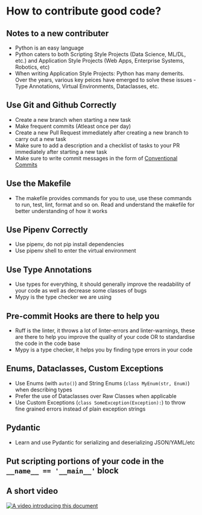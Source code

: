 # How to contribute good code?

## Notes to a new contributer
- Python is an easy language
- Python caters to both Scripting Style Projects (Data Science, ML/DL, etc.) and Application Style Projects (Web Apps, Enterprise Systems, Robotics, etc)
- When writing Application Style Projects: Python has many demerits. Over the years, various key peices have emerged to solve these issues - Type Annotations, Virtual Environments, Dataclasses, etc.

## Use Git and Github Correctly
- Create a new branch when starting a new task
- Make frequent commits (Atleast once per day)
- Create a new Pull Request immediately after creating a new branch to carry out a new task
- Make sure to add a description and a checklist of tasks to your PR immediately after starting a new task
- Make sure to write commit messages in the form of [Conventional Commits](https://www.conventionalcommits.org/en/v1.0.0/#summary)

## Use the Makefile
- The makefile provides commands for you to use, use these commands to run, test, lint, format and so on. Read and understand the makefile for better understanding of how it works

## Use Pipenv Correctly
- Use pipenv, do not pip install dependencies
- Use pipenv shell to enter the virtual environment

## Use Type Annotations
- Use types for everything, it should generally improve the readability of your code as well as decrease some classes of bugs
- Mypy is the type checker we are using

## Pre-commit Hooks are there to help you
- Ruff is the linter, it throws a lot of linter-errors and linter-warnings, these are there to help you improve the quality of your code OR to standardise the code in the code base
- Mypy is a type checker, it helps you by finding type errors in your code

## Enums, Dataclasses, Custom Exceptions
- Use Enums (with `auto()`) and String Enums (`class MyEnum(str, Enum)`) when describing types
- Prefer the use of Dataclasses over Raw Classes when applicable
- Use Custom Exceptions (`class SomeException(Exception):`) to throw fine grained errors instead of plain exception strings

## Pydantic
- Learn and use Pydantic for serializing and deserializing JSON/YAML/etc

## Put scripting portions of your code in the `__name__ == '__main__'` block

## A short video

[![A video introducing this document](https://user-images.githubusercontent.com/33483920/214317184-6f1cbc22-ef7e-4d69-b971-aa893194a04d.png)](https://www.loom.com/share/dbffcbc64d2f41f5ae0d9a84a82d16d9)
